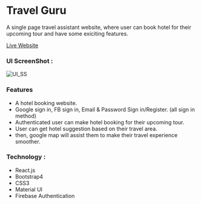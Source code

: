 # Travel Guru

A single page travel assistant website, where user can book hotel for their upcoming tour and have some exiciting features.

[Live Website](https://travel-guru-as.web.app/)

### UI ScreenShot :
<img src="https://i.ibb.co/09xpD9z/Booking.png" alt="UI_SS"/>

### Features
*	A hotel booking website.
*	Google sign in, FB sign in, Email & Password Sign in/Register. (all sign in method)
*	Authenticated user can make hotel booking for their upcoming tour. 
*	User can get hotel suggestion based on their travel area. 
*	then, google map will assist them to make their travel experience smoother.

### Technology :
* React.js
* Bootstrap4
* CSS3
* Material UI 
* Firebase Authentication
